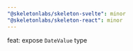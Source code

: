 ```yaml
---
"@skeletonlabs/skeleton-svelte": minor
"@skeletonlabs/skeleton-react": minor
---
```


feat: expose `DateValue` type
  